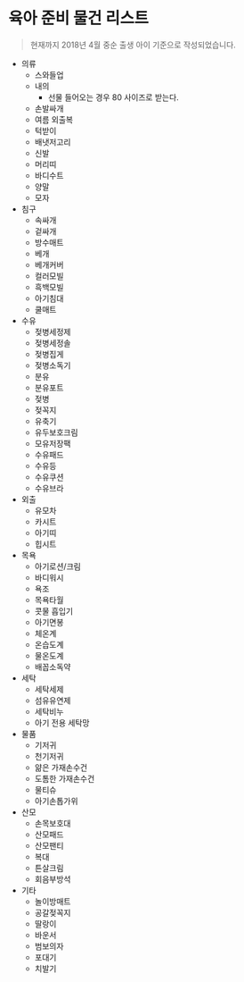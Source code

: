 # 육아 준비 물건 리스트

>  현재까지 2018년 4월 중순 출생 아이 기준으로 작성되었습니다.

* 의류
  * 스와들업
  * 내의
    * 선물 들어오는 경우 80 사이즈로 받는다.
  * 손발싸개
  * 여름 외출복
  * 턱받이
  * 배냇저고리
  * 신발
  * 머리띠
  * 바디수트
  * 양말
  * 모자
* 침구
  * 속싸개
  * 겉싸개
  * 방수매트
  * 베개
  * 베개커버
  * 컬러모빌
  * 흑백모빌
  * 아기침대
  * 쿨매트
* 수유
  * 젖병세정제
  * 젖병세정솔
  * 젖병집게
  * 젖병소독기
  * 분유
  * 분유포트
  * 젖병
  * 젖꼭지
  * 유축기
  * 유두보호크림
  * 모유저장팩
  * 수유패드
  * 수유등
  * 수유쿠션
  * 수유브라
* 외출
  * 유모차
  * 카시트
  * 아기띠
  * 힙시트
* 목욕
  * 아기로션/크림
  * 바디워시
  * 욕조
  * 목욕타월
  * 콧물 흡입기
  * 아기면봉
  * 체온계
  * 온습도계
  * 물온도계
  * 배꼽소독약
* 세탁
  * 세탁세제
  * 섬유유연제
  * 세탁비누
  * 아기 전용 세탁망
* 물품
  * 기저귀
  * 천기저귀
  * 얆은 가재손수건
  * 도톰한 가재손수건
  * 물티슈
  * 아기손톱가위
* 산모
  * 손목보호대
  * 산모패드
  * 산모팬티
  * 복대
  * 튼살크림
  * 회음부방석
* 기타
  * 놀이방매트
  * 공갈젖꼭지
  * 딸랑이
  * 바운서
  * 범보의자
  * 포대기
  * 치발기
